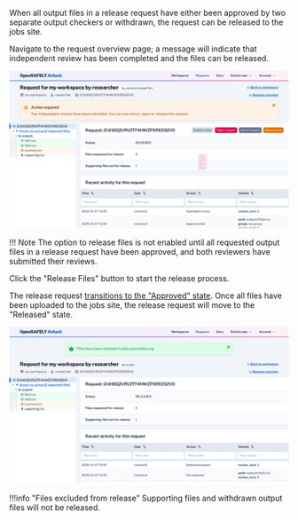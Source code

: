 When all output files in a release request have either been approved by two separate
output checkers or withdrawn, the request can be released to the jobs site.

Navigate to the request overview page; a message will indicate that
independent review has been completed and the files can be released.

![Ready to release request](../screenshots/ready_to_release.png)

!!! Note
    The option to release files is not enabled until all requested output files in a
    release request have been approved, and both reviewers have submitted their reviews.


Click the "Release Files" button to start the release process. 

The release request [transitions to the "Approved" state](../reference/request-states.md). Once all files have been uploaded to the jobs site, the
release request will move to the "Released" state.

![Files released](../screenshots/files_released.png)


!!!info "Files excluded from release"
    Supporting files and withdrawn output files will not be released.

